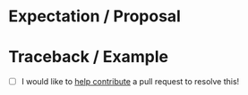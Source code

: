 <!-- Thanks for submitting an issue! Please describe the issue. -->

# Expectation / Proposal

# Traceback / Example

- [ ] I would like to [help contribute](https://pubchimps.github.io/prefect-writer/#contributing) a pull request to resolve this!
